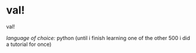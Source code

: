 # val!
val!

*language of choice:* python (until i finish learning one of the other 500 i did a tutorial for once)
